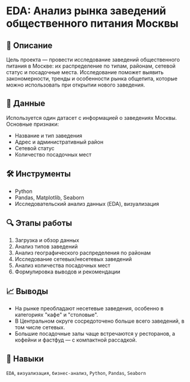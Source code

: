 # EDA: Анализ рынка заведений общественного питания Москвы

## 📌 Описание
Цель проекта — провести исследование заведений общественного питания в Москве: их распределение по типам, районам, сетевой статус и посадочные места. Исследование поможет выявить закономерности, тренды и особенности рынка общепита, которые можно использовать при открытии нового заведения.

## 💾 Данные
Используется один датасет с информацией о заведениях Москвы. Основные признаки:
- Название и тип заведения
- Адрес и административный район
- Сетевой статус
- Количество посадочных мест

## 🛠 Инструменты
- Python
- Pandas, Matplotlib, Seaborn
- Исследовательский анализ данных (EDA), визуализация

## 🔍 Этапы работы
1. Загрузка и обзор данных
2. Анализ типов заведений
3. Анализ географического распределения по районам
4. Исследование сетевых/несетевых заведений
5. Анализ количества посадочных мест
6. Формулировка выводов и рекомендации

## 📈 Выводы
- На рынке преобладают несетевые заведения, особенно в категориях "кафе" и "столовые".
- В Центральном округе сосредоточено больше всего заведений, в том числе сетевых.
- Большие посадочные залы чаще встречаются у ресторанов, а кофейни и фастфуд — с компактной рассадкой.

## 🧠 Навыки
`EDA`, `визуализация`, `бизнес-анализ`, `Python`, `Pandas`, `Seaborn`
